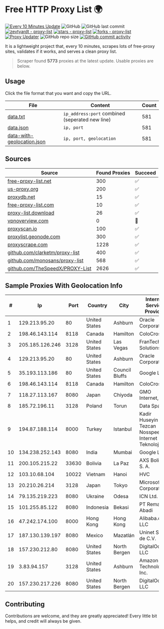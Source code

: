 
# Free HTTP Proxy List 🌍

[![Every 10 Minutes Update](https://github.com/mertguvencli/http-proxy-list/actions/workflows/main.yml/badge.svg?branch=main)](https://github.com/mertguvencli/http-proxy-list/actions/workflows/main.yml)
![GitHub](https://img.shields.io/github/license/mertguvencli/http-proxy-list)
![GitHub last commit](https://img.shields.io/github/last-commit/mertguvencli/http-proxy-list)
[![zevtyardt - proxy-list](https://img.shields.io/static/v1?label=zevtyardt&message=proxy-list&color=blue&logo=github)](https://github.com/zevtyardt/proxy-list "Go to GitHub repo")
[![stars - proxy-list](https://img.shields.io/github/stars/zevtyardt/proxy-list?style=social)](https://github.com/zevtyardt/proxy-list)
[![forks - proxy-list](https://img.shields.io/github/forks/zevtyardt/proxy-list?style=social)](https://github.com/zevtyardt/proxy-list)
[![Proxy Updater](https://github.com/zevtyardt/proxy-list/workflows/Proxy%20Updater/badge.svg)](https://github.com/zevtyardt/proxy-list/actions?query=workflow:"Proxy+Updater")
![GitHub repo size](https://img.shields.io/github/repo-size/zevtyardt/proxy-list)
[![GitHub commit activity](https://img.shields.io/github/commit-activity/m/zevtyardt/proxy-list?logo=commits)](https://github.com/zevtyardt/proxy-list/commits/main)

It is a lightweight project that, every 10 minutes, scrapes lots of free-proxy sites, validates if it works, and serves a clean proxy list.

> Scraper found **5773** proxies at the latest update. Usable proxies are below.

## Usage

Click the file format that you want and copy the URL.

|File|Content|Count|
|----|-------|-----|
|[data.txt](https://raw.githubusercontent.com/mertguvencli/http-proxy-list/main/proxy-list/data.txt)|`ip_address:port` combined (seperated new line)|581|
|[data.json](https://raw.githubusercontent.com/mertguvencli/http-proxy-list/main/proxy-list/data.json)|`ip, port`|581|
|[data-with-geolocation.json](https://raw.githubusercontent.com/mertguvencli/http-proxy-list/main/proxy-list/data-with-geolocation.json)|`ip, port, geolocation`|581|

## Sources

|Source|Found Proxies|Succeed|
|------|-------------|-------|
|[free-proxy-list.net](https://free-proxy-list.net)|300|✅|
|[us-proxy.org](https://www.us-proxy.org)|200|✅|
|[proxydb.net](http://proxydb.net)|15|✅|
|[free-proxy-list.com](https://free-proxy-list.com/?page=&port=&type%5B%5D=http&type%5B%5D=https&up_time=0&search=Search)|10|✅|
|[proxy-list.download](https://www.proxy-list.download/HTTP)|26|✅|
|[vpnoverview.com](https://vpnoverview.com/privacy/anonymous-browsing/free-proxy-servers)|0|🚫|
|[proxyscan.io](https://www.proxyscan.io)|100|✅|
|[proxylist.geonode.com](https://proxylist.geonode.com/api/proxy-list?limit=300&page=1&sort_by=lastChecked&sort_type=desc&protocols=http,https)|300|✅|
|[proxyscrape.com](https://api.proxyscrape.com/v2/?request=displayproxies&protocol=http&timeout=10000&country=all&ssl=all&anonymity=all)|1228|✅|
|[github.com/clarketm/proxy-list](https://raw.githubusercontent.com/clarketm/proxy-list/master/proxy-list-raw.txt)|400|✅|
|[github.com/monosans/proxy-list](https://raw.githubusercontent.com/monosans/proxy-list/main/proxies/http.txt)|568|✅|
|[github.com/TheSpeedX/PROXY-List](https://raw.githubusercontent.com/TheSpeedX/PROXY-List/master/http.txt)|2626|✅|


## Sample Proxies With Geolocation Info

|#|Ip|Port|Country|City|Internet Service Provider|
|-|--|----|-------|----|-------------------------|
|1|129.213.95.20|80|United States|Ashburn|Oracle Corporation|
|2|198.46.143.114|8118|Canada|Hamilton|ColoCrossing|
|3|205.185.126.246|3128|United States|Las Vegas|FranTech Solutions|
|4|129.213.95.20|80|United States|Ashburn|Oracle Corporation|
|5|35.193.113.186|80|United States|Council Bluffs|Google LLC|
|6|198.46.143.114|8118|Canada|Hamilton|ColoCrossing|
|7|118.27.113.167|8080|Japan|Chiyoda|GMO Internet, Inc.|
|8|185.72.196.11|3128|Poland|Torun|Data Space|
|9|194.87.188.114|8000|Turkey|Istanbul|Kadir Huseyin Tezcan Nosspeed Internet Teknolojileri|
|10|134.238.252.143|8080|India|Mumbai|Google LLC|
|11|200.105.215.22|33630|Bolivia|La Paz|AXS Bolivia S. A.|
|12|103.10.68.104|10022|Vietnam|Hanoi|HVC|
|13|20.210.26.214|3128|Japan|Tokyo|Microsoft Corporation|
|14|79.135.219.223|8080|Ukraine|Odesa|ICN Ltd.|
|15|101.255.85.122|8080|Indonesia|Bekasi|PT Remala Abadi|
|16|47.242.174.100|8000|Hong Kong|Hong Kong|Alibaba.com LLC|
|17|187.130.139.197|8080|Mexico|Mazatlán|Uninet S.A. de C.V.|
|18|157.230.212.80|8080|United States|North Bergen|DigitalOcean, LLC|
|19|3.83.94.157|3128|United States|Ashburn|Amazon Technologies Inc.|
|20|157.230.217.226|8080|United States|North Bergen|DigitalOcean, LLC|



## Contributing

Contributions are welcome, and they are greatly appreciated! Every
little bit helps, and credit will always be given.

